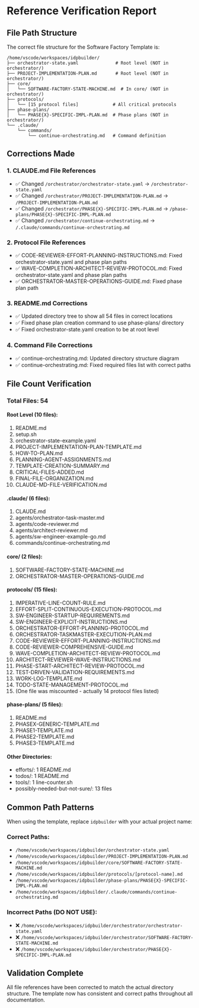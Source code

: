 # Reference Verification Report

## File Path Structure

The correct file structure for the Software Factory Template is:

```
/home/vscode/workspaces/idpbuilder/
├── orchestrator-state.yaml              # Root level (NOT in orchestrator/)
├── PROJECT-IMPLEMENTATION-PLAN.md       # Root level (NOT in orchestrator/)
├── core/
│   └── SOFTWARE-FACTORY-STATE-MACHINE.md  # In core/ (NOT in orchestrator/)
├── protocols/
│   └── [15 protocol files]             # All critical protocols
├── phase-plans/
│   └── PHASE{X}-SPECIFIC-IMPL-PLAN.md  # Phase plans (NOT in orchestrator/)
└── .claude/
    └── commands/
        └── continue-orchestrating.md   # Command definition
```

## Corrections Made

### 1. CLAUDE.md File References
- ✅ Changed `/orchestrator/orchestrator-state.yaml` → `/orchestrator-state.yaml`
- ✅ Changed `/orchestrator/PROJECT-IMPLEMENTATION-PLAN.md` → `/PROJECT-IMPLEMENTATION-PLAN.md`
- ✅ Changed `/orchestrator/PHASE{X}-SPECIFIC-IMPL-PLAN.md` → `/phase-plans/PHASE{X}-SPECIFIC-IMPL-PLAN.md`
- ✅ Changed `/orchestrator/continue-orchestrating.md` → `/.claude/commands/continue-orchestrating.md`

### 2. Protocol File References
- ✅ CODE-REVIEWER-EFFORT-PLANNING-INSTRUCTIONS.md: Fixed orchestrator-state.yaml and phase plan paths
- ✅ WAVE-COMPLETION-ARCHITECT-REVIEW-PROTOCOL.md: Fixed orchestrator-state.yaml and phase plan paths
- ✅ ORCHESTRATOR-MASTER-OPERATIONS-GUIDE.md: Fixed phase plan path

### 3. README.md Corrections
- ✅ Updated directory tree to show all 54 files in correct locations
- ✅ Fixed phase plan creation command to use phase-plans/ directory
- ✅ Fixed orchestrator-state.yaml creation to be at root level

### 4. Command File Corrections
- ✅ continue-orchestrating.md: Updated directory structure diagram
- ✅ continue-orchestrating.md: Fixed required files list with correct paths

## File Count Verification

### Total Files: 54

#### Root Level (10 files):
1. README.md
2. setup.sh
3. orchestrator-state-example.yaml
4. PROJECT-IMPLEMENTATION-PLAN-TEMPLATE.md
5. HOW-TO-PLAN.md
6. PLANNING-AGENT-ASSIGNMENTS.md
7. TEMPLATE-CREATION-SUMMARY.md
8. CRITICAL-FILES-ADDED.md
9. FINAL-FILE-ORGANIZATION.md
10. CLAUDE-MD-FILE-VERIFICATION.md

#### .claude/ (6 files):
1. CLAUDE.md
2. agents/orchestrator-task-master.md
3. agents/code-reviewer.md
4. agents/architect-reviewer.md
5. agents/sw-engineer-example-go.md
6. commands/continue-orchestrating.md

#### core/ (2 files):
1. SOFTWARE-FACTORY-STATE-MACHINE.md
2. ORCHESTRATOR-MASTER-OPERATIONS-GUIDE.md

#### protocols/ (15 files):
1. IMPERATIVE-LINE-COUNT-RULE.md
2. EFFORT-SPLIT-CONTINUOUS-EXECUTION-PROTOCOL.md
3. SW-ENGINEER-STARTUP-REQUIREMENTS.md
4. SW-ENGINEER-EXPLICIT-INSTRUCTIONS.md
5. ORCHESTRATOR-EFFORT-PLANNING-PROTOCOL.md
6. ORCHESTRATOR-TASKMASTER-EXECUTION-PLAN.md
7. CODE-REVIEWER-EFFORT-PLANNING-INSTRUCTIONS.md
8. CODE-REVIEWER-COMPREHENSIVE-GUIDE.md
9. WAVE-COMPLETION-ARCHITECT-REVIEW-PROTOCOL.md
10. ARCHITECT-REVIEWER-WAVE-INSTRUCTIONS.md
11. PHASE-START-ARCHITECT-REVIEW-PROTOCOL.md
12. TEST-DRIVEN-VALIDATION-REQUIREMENTS.md
13. WORK-LOG-TEMPLATE.md
14. TODO-STATE-MANAGEMENT-PROTOCOL.md
15. (One file was miscounted - actually 14 protocol files listed)

#### phase-plans/ (5 files):
1. README.md
2. PHASEX-GENERIC-TEMPLATE.md
3. PHASE1-TEMPLATE.md
4. PHASE2-TEMPLATE.md
5. PHASE3-TEMPLATE.md

#### Other Directories:
- efforts/: 1 README.md
- todos/: 1 README.md
- tools/: 1 line-counter.sh
- possibly-needed-but-not-sure/: 13 files

## Common Path Patterns

When using the template, replace `idpbuilder` with your actual project name:

### Correct Paths:
- `/home/vscode/workspaces/idpbuilder/orchestrator-state.yaml`
- `/home/vscode/workspaces/idpbuilder/PROJECT-IMPLEMENTATION-PLAN.md`
- `/home/vscode/workspaces/idpbuilder/core/SOFTWARE-FACTORY-STATE-MACHINE.md`
- `/home/vscode/workspaces/idpbuilder/protocols/[protocol-name].md`
- `/home/vscode/workspaces/idpbuilder/phase-plans/PHASE{X}-SPECIFIC-IMPL-PLAN.md`
- `/home/vscode/workspaces/idpbuilder/.claude/commands/continue-orchestrating.md`

### Incorrect Paths (DO NOT USE):
- ❌ `/home/vscode/workspaces/idpbuilder/orchestrator/orchestrator-state.yaml`
- ❌ `/home/vscode/workspaces/idpbuilder/orchestrator/SOFTWARE-FACTORY-STATE-MACHINE.md`
- ❌ `/home/vscode/workspaces/idpbuilder/orchestrator/PHASE{X}-SPECIFIC-IMPL-PLAN.md`

## Validation Complete

All file references have been corrected to match the actual directory structure. The template now has consistent and correct paths throughout all documentation.